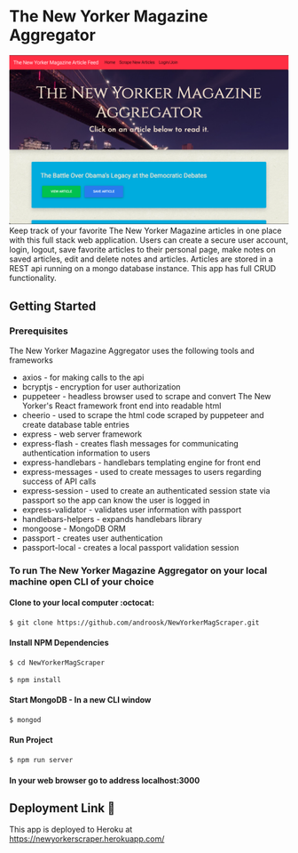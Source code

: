 # The New Yorker Magazine Aggregator
![Screenshot](screenshot.png)
Keep track of your favorite The New Yorker Magazine articles in one place with this full stack web application. Users can create a secure user account, login, logout, save favorite articles to their personal page, make notes on saved articles, edit and delete notes and articles. Articles are stored in a REST api running on a mongo database instance. This app has full CRUD functionality.

## Getting Started
### Prerequisites
The New Yorker Magazine Aggregator uses the following tools and frameworks
- axios - for making calls to the api
- bcryptjs - encryption for user authorization
- puppeteer - headless browser used to scrape and convert The New Yorker's React framework front end into readable html
- cheerio - used to scrape the html code scraped by puppeteer and create database table entries
- express - web server framework
- express-flash - creates flash messages for communicating authentication information to users
- express-handlebars - handlebars templating engine for front end
- express-messages - used to create messages to users regarding success of API calls
- express-session - used to create an authenticated session state via passport so the app can know the user is logged in
- express-validator - validates user information with passport
- handlebars-helpers - expands handlebars library
- mongoose - MongoDB ORM
- passport - creates user authentication
- passport-local - creates a local passport validation session

### To run The New Yorker Magazine Aggregator on your local machine open CLI of your choice
#### Clone to your local computer :octocat:
```sh
$ git clone https://github.com/androosk/NewYorkerMagScraper.git
```
#### Install NPM Dependencies
```sh
$ cd NewYorkerMagScraper
```
```sh
$ npm install
```
#### Start MongoDB - In a new CLI window
```sh
$ mongod
```
#### Run Project
```sh
$ npm run server
```
#### In your web browser go to address localhost:3000

## Deployment Link :link:
This app is deployed to Heroku at
https://newyorkerscraper.herokuapp.com/
